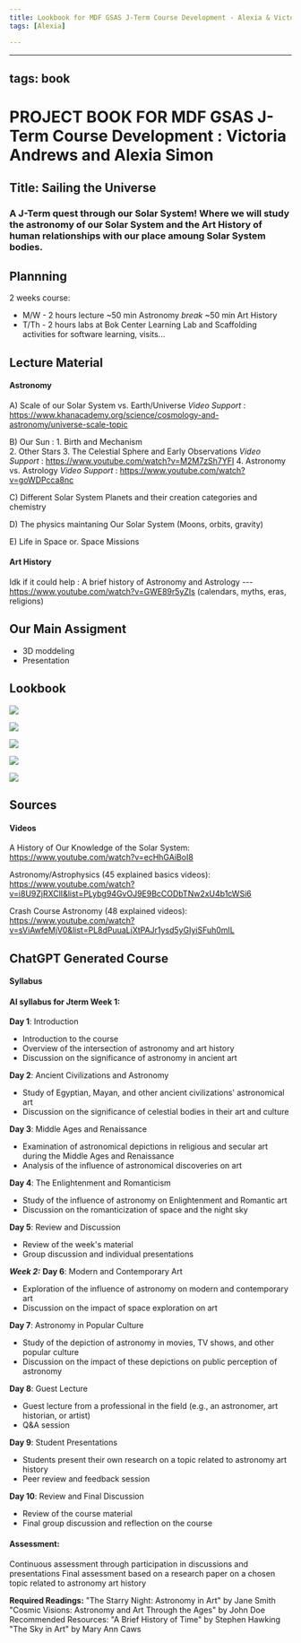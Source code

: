 ```yaml
---
title: Lookbook for MDF GSAS J-Term Course Development - Alexia & Victoria
tags: [Alexia]

---
```



---
tags: book
---

PROJECT BOOK FOR MDF GSAS J-Term Course Development : Victoria Andrews and Alexia Simon 
===

Title: Sailing the Universe
---
### A J-Term quest through our Solar System! Where we will study the astronomy of our Solar System and the Art History of human relationships with our place amoung Solar System bodies. 



Plannning
---
2 weeks course: 
- M/W - 2 hours lecture
~50 min Astronomy *break* ~50 min Art History
- T/Th - 2 hours labs
at Bok Center Learning Lab 
and Scaffolding activities for software learning, visits... 


Lecture Material
---
#### Astronomy 
A) Scale of our Solar System vs. Earth/Universe
*Video Support* : https://www.khanacademy.org/science/cosmology-and-astronomy/universe-scale-topic 

B) Our Sun : 
    1. Birth and Mechanism  
    2. Other Stars 
    3. The Celestial Sphere and Early Observations
*Video Support* : https://www.youtube.com/watch?v=M2M7zSh7YFI
    4. Astronomy vs. Astrology
*Video Support* : https://www.youtube.com/watch?v=goWDPcca8nc

C) Different Solar System Planets and their creation categories and chemistry 

D) The physics maintaning Our Solar System (Moons, orbits, gravity) 

E) Life in Space or. Space Missions


#### Art History 
Idk if it could help : A brief history of Astronomy and Astrology --- https://www.youtube.com/watch?v=GWE89r5yZIs 
(calendars, myths, eras, religions)


Our Main Assigment 
---
- 3D moddeling 
- Presentation 


Lookbook
---

![](https://hackmd.io/_uploads/ByZt3B7l6.png)

![](https://hackmd.io/_uploads/SkN52Hmla.jpg)

![](https://hackmd.io/_uploads/rJ2snBmga.jpg)

![](https://hackmd.io/_uploads/Bky80BQlp.jpg)

![](https://hackmd.io/_uploads/S1AZzIQla.jpg)


Sources
---
#### Videos 
A History of Our Knowledge of the Solar System: https://www.youtube.com/watch?v=ecHhGAiBoI8

Astronomy/Astrophysics (45 explained basics videos): https://www.youtube.com/watch?v=i8U9ZjRXClI&list=PLybg94GvOJ9E9BcCODbTNw2xU4b1cWSi6

Crash Course Astronomy (48 explained videos): https://www.youtube.com/watch?v=sViAwfeMjV0&list=PL8dPuuaLjXtPAJr1ysd5yGIyiSFuh0mIL



ChatGPT Generated Course
---
#### Syllabus 
#### AI syllabus for Jterm Week 1:

**Day 1**: Introduction
- Introduction to the course
- Overview of the intersection of astronomy and art history
- Discussion on the significance of astronomy in ancient art

**Day 2**: Ancient Civilizations and Astronomy
- Study of Egyptian, Mayan, and other ancient civilizations' astronomical art
- Discussion on the significance of celestial bodies in their art and culture

**Day 3**: Middle Ages and Renaissance
- Examination of astronomical depictions in religious and secular art during the Middle Ages and Renaissance
- Analysis of the influence of astronomical discoveries on art

**Day 4**: The Enlightenment and Romanticism
- Study of the influence of astronomy on Enlightenment and Romantic art
- Discussion on the romanticization of space and the night sky

**Day 5**: Review and Discussion
- Review of the week's material
- Group discussion and individual presentations

***Week 2:***
**Day 6**: Modern and Contemporary Art
- Exploration of the influence of astronomy on modern and contemporary art
- Discussion on the impact of space exploration on art
 
**Day 7**: Astronomy in Popular Culture
- Study of the depiction of astronomy in movies, TV shows, and other popular culture
- Discussion on the impact of these depictions on public perception of astronomy

**Day 8**: Guest Lecture
- Guest lecture from a professional in the field (e.g., an astronomer, art historian, or artist)
- Q&A session

**Day 9**: Student Presentations
- Students present their own research on a topic related to astronomy art history
- Peer review and feedback session

**Day 10**: Review and Final Discussion
- Review of the course material
- Final group discussion and reflection on the course

#### Assessment:
Continuous assessment through participation in discussions and presentations
Final assessment based on a research paper on a chosen topic related to astronomy art history

**Required Readings:**
"The Starry Night: Astronomy in Art" by Jane Smith
"Cosmic Visions: Astronomy and Art Through the Ages" by John Doe
Recommended Resources:
"A Brief History of Time" by Stephen Hawking
"The Sky in Art" by Mary Ann Caws
